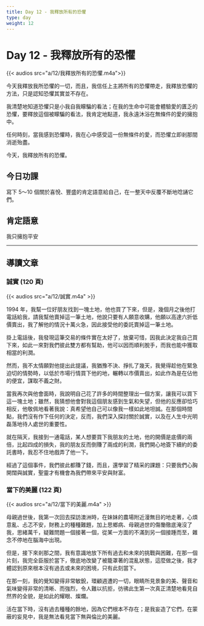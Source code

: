 ```yaml
---
title: Day 12 - 我釋放所有的恐懼
type: day
weight: 12
---
```


# Day 12 - 我釋放所有的恐懼

{{< audios src="a/12/我釋放所有的恐懼.m4a">}}

今天我釋放我所恐懼的一切，而且，我信任上主將所有的恐懼帶走，我釋放恐懼的方法，只是認知恐懼其實並不存在。

我清楚地知道恐懼只是小我自我矇騙的看法；在我的生命中可能會體驗愛的匱乏的恐懼，要釋放這個被矇騙的看法，我肯定地點道，我永遠沐浴在無條件的愛的擁抱中。

任何時刻，當我感到恐懼時，我在心中感受這一份無條件的愛，而恐懼立即剎那間消逝殆盡。

今天，我釋放所有的恐懼。

## 今日功課

寫下 5～10 個關於喜悅、豐盛的肯定語意給自己，在一整天中反覆不斷地唸誦它們。

## 肯定語意

我只擁抱平安

---

## 導讀文章

### 誠實 (120 頁)

{{< audios src="a/12/誠實.m4a" >}}

1994 年，我幫一位好朋友找到一塊土地，他也買了下來，但是，幾個月之後他打電話給我，請我幫他賣掉這一筆土地，他說只要有人願意收購，他願以高達六折低價賣出，我了解他的情況十萬火急，因此接受他的委託賣掉這一筆土地。

掛上電話後，我發現這筆交易的條件實在太好了，放棄可惜，因我此決定我自己買下來，如此一來對我們彼此雙方都有幫助，他可以因而順利脫手，而我也能中獲取相當的利潤。

然而，我不太情願對他提出此提議，我猶豫不決、掙扎了幾天，我覺得趁他在緊急迫切的情勢時，以低於市場行情買下他的地，輾轉以市價賣出，如此作為是在佔他的便宜，謀取不義之財。

當我再次與他會面時，我說明自己花了許多的時間整理出一個方案，讓我可以買下這一塊土地；雖然，我猜想他會對我這個朋友感到生氣和失望，但他的反應卻恰巧相反，他敬佩地看著我說：真希望他自己可以像我一樣如此地坦誠。在那個時間點，我們沒有作下任何的決定，反而，我們深入探討關於誠實，以及在人生中光明磊落地待人處世的重要性。

就在隔天，我接到一通電話，某人想要買下我朋友的土地，他的開價是底價的兩倍，比起四成的損失，我的朋友反而倒賺了兩成的利潤，我們開心地簽下續約的委託書時，我忍不住地戲弄了他一下。

經過了這個事件，我們彼此都賺了錢，而且，還學習了精采的課題：只要我們心胸開闊與誠實，聖靈才有機會為我們帶來平安與財富。

### 當下的美麗 (122 頁)

{{< audios src="a/12/當下的美麗.m4a" >}}

母親過世後，我第一次回去探訪澳洲時，在妹妹的農場附近漫無目的地走著，心煩意亂、忐忑不安，財務上的種種難題，加上思鄉病、母親過世的傷慟徹底淹沒了我，思緒萬千，疑難問題一個接著一個，從某一方面的不滿到另一個接踵而至，雜念不停地在腦海中出現。

但是，接下來剎那之間，我有意識地放下所有過去和未來的挑戰與困難，在那一個片刻，我完全臣服於當下，徹底地改變了被籠罩著的混亂狀態，這麼做之後，我才體認到原來根本沒有過去或未來的困境，只有此刻當下。

在那一刻，我的覺知變得非常敏銳，環顧週遭的一切，眼睛所見景象的美、聲音和氣味變得非常的清晰、而強烈，令人難以抗拒，彷彿此生第一次真正清楚地看見自然界的全貌，是如此的耀眼、燦爛。

活在當下時，沒有過去種種的餘地，因為它們根本不存在；是我妄造了它們，在蒙蔽的妄見中，我是無法看見當下無與倫比的美麗。

